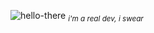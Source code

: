 ![hello-there](https://user-images.githubusercontent.com/16008095/203210834-3261c91a-78fc-4bdb-b98b-e58af1574ea9.png)
<sub>_i'm a real dev, i swear_</sub>
